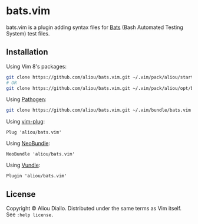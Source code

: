# bats.vim

bats.vim is a plugin adding syntax files for [Bats][] (Bash Automated Testing
System) test files.

[Bats]: https://github.com/bats-core/bats-core

## Installation

Using Vim 8's packages:
```bash
git clone https://github.com/aliou/bats.vim.git ~/.vim/pack/aliou/start/bats.vim
# OR
git clone https://github.com/aliou/bats.vim.git ~/.vim/pack/aliou/opt/bats.vim
```

Using [Pathogen](https://github.com/tpope/vim-pathogen):
 ```bash
git clone https://github.com/aliou/bats.vim.git ~/.vim/bundle/bats.vim
```

Using [vim-plug](https://github.com/junegunn/vim-plug):
```vim
Plug 'aliou/bats.vim'
```

Using [NeoBundle](https://github.com/Shougo/neobundle.vim):
```vim
NeoBundle 'aliou/bats.vim'
```

Using [Vundle](https://github.com/gmarik/vundle):
```vim
Plugin 'aliou/bats.vim'
```

## License
Copyright © Aliou Diallo. Distributed under the same terms as Vim itself. See `:help license.`
